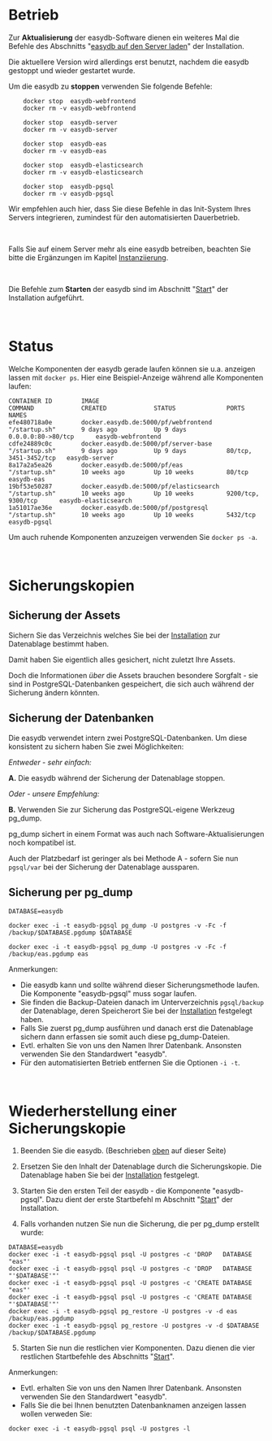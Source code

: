 # Betrieb
Zur **Aktualisierung** der easydb-Software dienen ein weiteres Mal die Befehle des Abschnitts "[easydb auf den Server laden](/sysadmin/installation/installation.md#easydb-auf-den-server-laden)" der Installation.

Die aktuellere Version wird allerdings erst benutzt, nachdem die easydb gestoppt und wieder gestartet wurde.

Um die easydb zu **stoppen** verwenden Sie folgende Befehle:

~~~~
    docker stop  easydb-webfrontend
    docker rm -v easydb-webfrontend

    docker stop  easydb-server
    docker rm -v easydb-server

    docker stop  easydb-eas
    docker rm -v easydb-eas

    docker stop  easydb-elasticsearch
    docker rm -v easydb-elasticsearch

    docker stop  easydb-pgsql
    docker rm -v easydb-pgsql
~~~~

Wir empfehlen auch hier, dass Sie diese Befehle in das Init-System Ihres Servers integrieren, zumindest für den automatisierten Dauerbetrieb.

&nbsp;

Falls Sie auf einem Server mehr als eine easydb betreiben, beachten Sie bitte die Ergänzungen im Kapitel [Instanziierung](/sysadmin/instances/instances.md#stop).

&nbsp;

Die Befehle zum **Starten** der easydb sind im Abschnitt  "[Start](/sysadmin/installation/installation.md#start)" der Installation aufgeführt.

&nbsp;

# Status

Welche Komponenten der easydb gerade laufen können sie u.a. anzeigen lassen mit `docker ps`. Hier eine Beispiel-Anzeige während alle Komponenten laufen:

~~~~
CONTAINER ID        IMAGE                                       COMMAND             CREATED             STATUS              PORTS                   NAMES
efe480718a0e        docker.easydb.de:5000/pf/webfrontend        "/startup.sh"       9 days ago          Up 9 days           0.0.0.0:80->80/tcp      easydb-webfrontend
cdfe24889c0c        docker.easydb.de:5000/pf/server-base        "/startup.sh"       9 days ago          Up 9 days           80/tcp, 3451-3452/tcp   easydb-server
8a17a2a5ea26        docker.easydb.de:5000/pf/eas                "/startup.sh"       10 weeks ago        Up 10 weeks         80/tcp                  easydb-eas
19bf53e50287        docker.easydb.de:5000/pf/elasticsearch      "/startup.sh"       10 weeks ago        Up 10 weeks         9200/tcp, 9300/tcp      easydb-elasticsearch
1a51017ae36e        docker.easydb.de:5000/pf/postgresql         "/startup.sh"       10 weeks ago        Up 10 weeks         5432/tcp                easydb-pgsql
~~~~

Um auch ruhende Komponenten anzuzeigen verwenden Sie `docker ps -a`.

&nbsp;

# Sicherungskopien

## Sicherung der Assets
Sichern Sie das Verzeichnis welches Sie bei der [Installation](/sysadmin/installation/installation.md#datenablage-bestimmen) zur Datenablage bestimmt haben.

Damit haben Sie eigentlich alles gesichert, nicht zuletzt Ihre Assets.

Doch die Informationen _über_ die Assets brauchen besondere Sorgfalt - sie sind in PostgreSQL-Datenbanken gespeichert, die sich auch während der Sicherung ändern könnten.

## Sicherung der Datenbanken

Die easydb verwendet intern zwei PostgreSQL-Datenbanken. Um diese konsistent zu sichern haben Sie zwei Möglichkeiten:

_Entweder - sehr einfach:_

__A.__ Die easydb während der Sicherung der Datenablage stoppen.

_Oder - unsere Empfehlung:_

__B.__ Verwenden Sie zur Sicherung das PostgreSQL-eigene Werkzeug pg_dump.

pg_dump sichert in einem Format was auch nach Software-Aktualisierungen noch kompatibel ist.

Auch der Platzbedarf ist geringer als bei Methode A - sofern Sie nun `pgsql/var` bei der Sicherung der Datenablage aussparen.

## Sicherung per pg_dump

~~~~
DATABASE=easydb

docker exec -i -t easydb-pgsql pg_dump -U postgres -v -Fc -f /backup/$DATABASE.pgdump $DATABASE

docker exec -i -t easydb-pgsql pg_dump -U postgres -v -Fc -f /backup/eas.pgdump eas
~~~~

Anmerkungen:

- Die easydb kann und sollte während dieser Sicherungsmethode laufen. Die Komponente "easydb-pgsql" muss sogar laufen.
- Sie finden die Backup-Dateien danach im Unterverzeichnis `pgsql/backup` der Datenablage, deren Speicherort Sie bei der [Installation](/sysadmin/installation/installation.md) festgelegt haben.
- Falls Sie zuerst pg_dump ausführen und danach erst die Datenablage sichern dann erfassen sie somit auch diese pg_dump-Dateien.
- Evtl. erhalten Sie von uns den Namen Ihrer Datenbank. Ansonsten verwenden Sie den Standardwert "easydb".
- Für den automatisierten Betrieb entfernen Sie die Optionen `-i -t`.

&nbsp;


# Wiederherstellung einer Sicherungskopie

1. Beenden Sie die easydb. (Beschrieben [oben](#betrieb) auf dieser Seite)

2. Ersetzen Sie den Inhalt der Datenablage durch die Sicherungskopie. Die Datenablage haben Sie bei der [Installation](/sysadmin/installation/installation.md#datenablage-bestimmen) festgelegt.

3. Starten Sie den ersten Teil der easydb - die Komponente "easydb-pgsql". Dazu dient der erste Startbefehl m Abschnitt "[Start](/sysadmin/installation/installation.md#start)" der Installation.

4. Falls vorhanden nutzen Sie nun die Sicherung, die per pg_dump erstellt wurde:

~~~~
DATABASE=easydb
docker exec -i -t easydb-pgsql psql -U postgres -c 'DROP   DATABASE "eas"'
docker exec -i -t easydb-pgsql psql -U postgres -c 'DROP   DATABASE "'$DATABASE'"'
docker exec -i -t easydb-pgsql psql -U postgres -c 'CREATE DATABASE "eas"'
docker exec -i -t easydb-pgsql psql -U postgres -c 'CREATE DATABASE "'$DATABASE'"'
docker exec -i -t easydb-pgsql pg_restore -U postgres -v -d eas    /backup/eas.pgdump
docker exec -i -t easydb-pgsql pg_restore -U postgres -v -d $DATABASE /backup/$DATABASE.pgdump
~~~~

5. Starten Sie nun die restlichen vier Komponenten. Dazu dienen die vier restlichen Startbefehle des Abschnitts "[Start](/sysadmin/installation/installation.md#start)".

Anmerkungen:

- Evtl. erhalten Sie von uns den Namen Ihrer Datenbank. Ansonsten verwenden Sie den Standardwert "easydb".
- Falls Sie die bei Ihnen benutzten Datenbanknamen anzeigen lassen wollen verweden Sie:

~~~~
docker exec -i -t easydb-pgsql psql -U postgres -l
~~~~

&nbsp;

